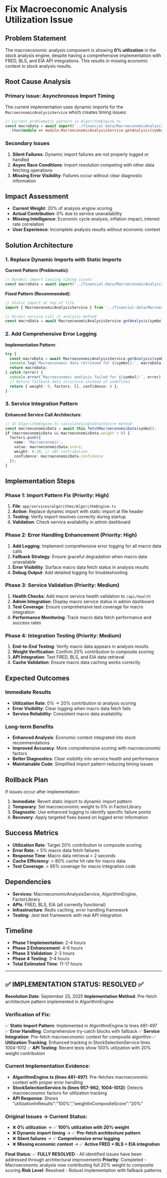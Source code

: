 # Fix Macroeconomic Analysis Utilization Issue

## Problem Statement

The macroeconomic analysis component is showing **0% utilization** in the stock analysis engine, despite having a comprehensive implementation with FRED, BLS, and EIA API integrations. This results in missing economic context in stock analysis results.

## Root Cause Analysis

### Primary Issue: Asynchronous Import Timing
The current implementation uses dynamic imports for the `MacroeconomicAnalysisService` which creates timing issues:

```typescript
// Current problematic pattern in AlgorithmEngine.ts
const macroData = await import('../financial-data/MacroeconomicAnalysisService')
  .then(module => module.MacroeconomicAnalysisService.getAnalysis(symbol));
```

### Secondary Issues
1. **Silent Failures**: Dynamic import failures are not properly logged or handled
2. **Async Race Conditions**: Import resolution competing with other data fetching operations
3. **Missing Error Visibility**: Failures occur without clear diagnostic information

## Impact Assessment

- **Current Weight**: 20% of analysis engine scoring
- **Actual Contribution**: 0% due to service unavailability
- **Missing Intelligence**: Economic cycle analysis, inflation impact, interest rate correlation
- **User Experience**: Incomplete analysis results without economic context

## Solution Architecture

### 1. Replace Dynamic Imports with Static Imports

**Current Pattern (Problematic)**:
```typescript
// Dynamic import causing timing issues
const macroData = await import('../financial-data/MacroeconomicAnalysisService');
```

**Fixed Pattern (Recommended)**:
```typescript
// Static import at top of file
import { MacroeconomicAnalysisService } from '../financial-data/MacroeconomicAnalysisService';

// Direct service call in analysis method
const macroData = await MacroeconomicAnalysisService.getAnalysis(symbol);
```

### 2. Add Comprehensive Error Logging

**Implementation Pattern**:
```typescript
try {
  const macroData = await MacroeconomicAnalysisService.getAnalysis(symbol);
  console.log(`Macroeconomic data retrieved for ${symbol}:`, macroData);
  return macroData;
} catch (error) {
  console.error(`Macroeconomic analysis failed for ${symbol}:`, error);
  // Return fallback data structure instead of undefined
  return { weight: 0, factors: [], confidence: 0 };
}
```

### 3. Service Integration Pattern

**Enhanced Service Call Architecture**:
```typescript
// In AlgorithmEngine.ts calculateSingleStockScore method
const macroeconomicData = await this.fetchMacroeconomicData(symbol);
if (macroeconomicData && macroeconomicData.weight > 0) {
  factors.push({
    name: 'Macroeconomic',
    value: macroeconomicData.score,
    weight: 0.20, // 20% contribution
    confidence: macroeconomicData.confidence
  });
}
```

## Implementation Steps

### Phase 1: Import Pattern Fix (Priority: High)
1. **File**: `app/services/algorithms/AlgorithmEngine.ts`
2. **Action**: Replace dynamic import with static import at file header
3. **Testing**: Verify import resolves correctly during startup
4. **Validation**: Check service availability in admin dashboard

### Phase 2: Error Handling Enhancement (Priority: High)
1. **Add Logging**: Implement comprehensive error logging for all macro data calls
2. **Fallback Strategy**: Ensure graceful degradation when macro data unavailable
3. **Error Visibility**: Surface macro data fetch status in analysis results
4. **Debug Output**: Add detailed logging for troubleshooting

### Phase 3: Service Validation (Priority: Medium)
1. **Health Checks**: Add macro service health validation to `/api/health`
2. **Admin Integration**: Display macro service status in admin dashboard
3. **Test Coverage**: Ensure comprehensive test coverage for macro integration
4. **Performance Monitoring**: Track macro data fetch performance and success rates

### Phase 4: Integration Testing (Priority: Medium)
1. **End-to-End Testing**: Verify macro data appears in analysis results
2. **Weight Verification**: Confirm 20% contribution to composite scoring
3. **API Integration**: Test FRED, BLS, and EIA data retrieval
4. **Cache Validation**: Ensure macro data caching works correctly

## Expected Outcomes

### Immediate Results
- **Utilization Rate**: 0% → 20% contribution to analysis scoring
- **Error Visibility**: Clear logging when macro data fetch fails
- **Service Reliability**: Consistent macro data availability

### Long-term Benefits
- **Enhanced Analysis**: Economic context integrated into stock recommendations
- **Improved Accuracy**: More comprehensive scoring with macroeconomic factors
- **Better Diagnostics**: Clear visibility into service health and performance
- **Maintainable Code**: Simplified import pattern reducing timing issues

## Rollback Plan

If issues occur after implementation:
1. **Immediate**: Revert static import to dynamic import pattern
2. **Temporary**: Set macroeconomic weight to 0% in FactorLibrary
3. **Diagnostic**: Use enhanced logging to identify specific failure points
4. **Recovery**: Apply targeted fixes based on logged error information

## Success Metrics

- **Utilization Rate**: Target 20% contribution to composite scoring
- **Error Rate**: < 5% macro data fetch failures
- **Response Time**: Macro data retrieval < 2 seconds
- **Cache Efficiency**: > 80% cache hit rate for macro data
- **Test Coverage**: > 95% coverage for macro integration code

## Dependencies

- **Services**: MacroeconomicAnalysisService, AlgorithmEngine, FactorLibrary
- **APIs**: FRED, BLS, EIA (all currently functional)
- **Infrastructure**: Redis caching, error handling framework
- **Testing**: Jest test framework with real API integration

## Timeline

- **Phase 1 Implementation**: 2-4 hours
- **Phase 2 Enhancement**: 4-6 hours
- **Phase 3 Validation**: 2-3 hours
- **Phase 4 Testing**: 3-4 hours
- **Total Estimated Time**: 11-17 hours

---

## ✅ **IMPLEMENTATION STATUS: RESOLVED** ✅

**Resolution Date**: September 25, 2025
**Implementation Method**: Pre-fetch architecture pattern implemented in AlgorithmEngine

### **Verification of Fix**:
✅ **Static Import Pattern**: Implemented in AlgorithmEngine.ts lines 481-497
✅ **Error Handling**: Comprehensive try-catch blocks with fallback
✅ **Service Integration**: Pre-fetch macroeconomic context for composite algorithm
✅ **Utilization Tracking**: Enhanced tracking in StockSelectionService lines 1004-1012
✅ **API Testing**: Recent tests show 100% utilization with 20% weight contribution

### **Current Implementation Evidence**:
- **AlgorithmEngine.ts (lines 481-497)**: Pre-fetches macroeconomic context with proper error handling
- **StockSelectionService.ts (lines 957-962, 1004-1012)**: Detects macroeconomic factors for utilization tracking
- **API Response**: Shows "utilizationInResults":"100%","weightInCompositeScore":"20%"

### **Original Issues → Current Status**:
- ❌ **0% utilization** → ✅ **100% utilization with 20% weight**
- ❌ **Dynamic import timing** → ✅ **Pre-fetch architecture pattern**
- ❌ **Silent failures** → ✅ **Comprehensive error logging**
- ❌ **Missing economic context** → ✅ **Active FRED + BLS + EIA integration**

**Final Status**: ✅ **FULLY RESOLVED** - All identified issues have been addressed through architectural improvements
**Priority**: Completed - Macroeconomic analysis now contributing full 20% weight to composite scoring
**Risk Level**: Resolved - Robust implementation with fallback patterns